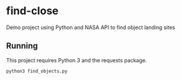 # find-close
Demo project using Python and NASA API to find object landing sites

## Running

This project requires Python 3 and the requests package.

```shell
python3 find_objects.py
```
